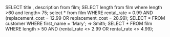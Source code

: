 SELECT title , description from film;
SELECT length from film
where length >60 and  length> 75;
select * from film WHERE rental_rate = 0.99 AND (replacement_cost = 12.99 OR replacement_cost = 28.99);
SELECT * FROM customer WHERE first_name = 'Mary'; =&gt; Smith;
SELECT * FROM film WHERE length &gt; 50 AND (rental_rate &lt;&gt; 2.99 OR rental_rate &lt;&gt; 4.99);
